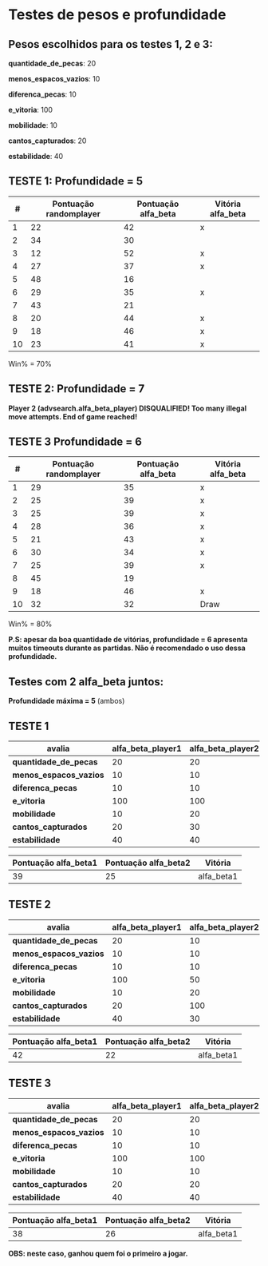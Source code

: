 # Testes de pesos e profundidade

## Pesos escolhidos para os testes 1, 2 e 3:

**quantidade_de_pecas**: 20

**menos_espacos_vazios**: 10

**diferenca_pecas**: 10

**e_vitoria**: 100

**mobilidade**: 10

**cantos_capturados**: 20

**estabilidade**: 40

## **TESTE 1**: Profundidade =  5

|#|Pontuação randomplayer|Pontuação alfa_beta|Vitória alfa_beta|
|--|--------|--------|--------|
|1|22|42|x|
|2|34|30|
|3|12|52|x|
|4|27|37|x|
|5|48|16|
|6|29|35|x|
|7|43|21
|8|20|44|x
|9|18|46|x
|10|23|41|x

Win% = 70%

## **TESTE 2**: Profundidade =  7

**Player 2 (advsearch.alfa_beta_player) DISQUALIFIED! Too many illegal move attempts.
End of game reached!**

## **TESTE 3** Profundidade = 6

|#|Pontuação randomplayer|Pontuação alfa_beta|Vitória alfa_beta|
|--|--------|--------|--------|
|1|29|35|x|
|2|25|39|x|
|3|25|39|x|
|4|28|36|x|
|5|21|43|x|
|6|30|34|x|
|7|25|39|x|
|8|45|19|
|9|18|46|x|
|10|32|32|Draw|

Win% = 80%

**P.S: apesar da boa quantidade de vitórias, profundidade = 6 apresenta muitos timeouts durante as partidas. Não é recomendado o uso dessa profundidade.**

## Testes com 2 alfa_beta juntos:

**Profundidade máxima = 5** (ambos)

## **TESTE 1**

|avalia|alfa_beta_player1|alfa_beta_player2|
|--|----|----|
|**quantidade_de_pecas**|20|20|
|**menos_espacos_vazios**|10|10|
|**diferenca_pecas**|10|10|
|**e_vitoria**|100|100|
|**mobilidade**|10|20|
|**cantos_capturados**|20|30|
|**estabilidade**|40|40|

|Pontuação alfa_beta1|Pontuação alfa_beta2|Vitória|
|--------|--------|--------|
|39|25|alfa_beta1|

## **TESTE 2**

|avalia|alfa_beta_player1|alfa_beta_player2|
|--|----|----|
|**quantidade_de_pecas**|20|10|
|**menos_espacos_vazios**|10|10|
|**diferenca_pecas**|10|10|
|**e_vitoria**|100|50|
|**mobilidade**|10|20|
|**cantos_capturados**|20|100|
|**estabilidade**|40|30|

|Pontuação alfa_beta1|Pontuação alfa_beta2|Vitória|
|--------|--------|--------|
|42|22|alfa_beta1|

## **TESTE 3**

|avalia|alfa_beta_player1|alfa_beta_player2|
|--|----|----|
|**quantidade_de_pecas**|20|20|
|**menos_espacos_vazios**|10|10|
|**diferenca_pecas**|10|10|
|**e_vitoria**|100|100|
|**mobilidade**|10|10|
|**cantos_capturados**|20|20|
|**estabilidade**|40|40|

|Pontuação alfa_beta1|Pontuação alfa_beta2|Vitória|
|--------|--------|--------|
|38|26|alfa_beta1|

**OBS: neste caso, ganhou quem foi o primeiro a jogar.**